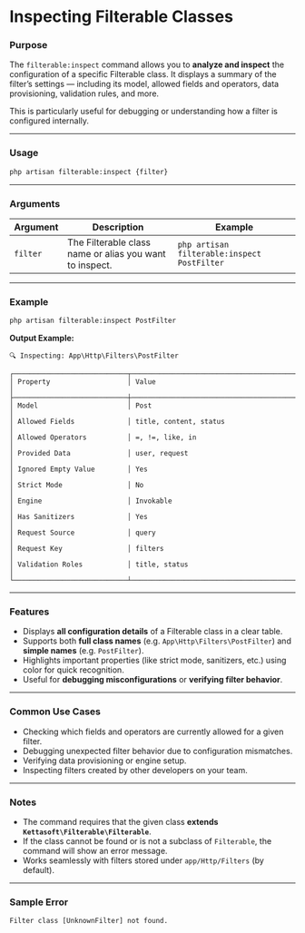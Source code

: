 # Inspecting Filterable Classes

### **Purpose**

The `filterable:inspect` command allows you to **analyze and inspect** the configuration of a specific Filterable class.
It displays a summary of the filter’s settings — including its model, allowed fields and operators, data provisioning, validation rules, and more.

This is particularly useful for debugging or understanding how a filter is configured internally.

---

### **Usage**

```bash
php artisan filterable:inspect {filter}
```

---

### **Arguments**

| Argument | Description                                             | Example                                     |
| -------- | ------------------------------------------------------- | ------------------------------------------- |
| `filter` | The Filterable class name or alias you want to inspect. | `php artisan filterable:inspect PostFilter` |

---

### **Example**

```bash
php artisan filterable:inspect PostFilter
```

**Output Example:**

```
🔍 Inspecting: App\Http\Filters\PostFilter

┌────────────────────────────┬──────────────────────────────────────────────┐
│ Property                   │ Value                                        │
├────────────────────────────┼──────────────────────────────────────────────┤
│ Model                      │ Post                                         │
│ Allowed Fields             │ title, content, status                       │
│ Allowed Operators          │ =, !=, like, in                              │
│ Provided Data              │ user, request                                │
│ Ignored Empty Value        │ Yes                                          │
│ Strict Mode                │ No                                           │
│ Engine                     │ Invokable                                    │
│ Has Sanitizers             │ Yes                                          │
│ Request Source             │ query                                        │
│ Request Key                │ filters                                      │
│ Validation Roles           │ title, status                                │
└────────────────────────────┴──────────────────────────────────────────────┘
```

---

### **Features**

-   Displays **all configuration details** of a Filterable class in a clear table.
-   Supports both **full class names** (e.g. `App\Http\Filters\PostFilter`) and **simple names** (e.g. `PostFilter`).
-   Highlights important properties (like strict mode, sanitizers, etc.) using color for quick recognition.
-   Useful for **debugging misconfigurations** or **verifying filter behavior**.

---

### **Common Use Cases**

-   Checking which fields and operators are currently allowed for a given filter.
-   Debugging unexpected filter behavior due to configuration mismatches.
-   Verifying data provisioning or engine setup.
-   Inspecting filters created by other developers on your team.

---

### **Notes**

-   The command requires that the given class **extends `Kettasoft\Filterable\Filterable`**.
-   If the class cannot be found or is not a subclass of `Filterable`, the command will show an error message.
-   Works seamlessly with filters stored under `app/Http/Filters` (by default).

---

### **Sample Error**

```
Filter class [UnknownFilter] not found.
```
